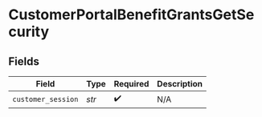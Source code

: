 # CustomerPortalBenefitGrantsGetSecurity


## Fields

| Field              | Type               | Required           | Description        |
| ------------------ | ------------------ | ------------------ | ------------------ |
| `customer_session` | *str*              | :heavy_check_mark: | N/A                |
